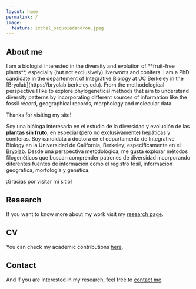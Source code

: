 ```yaml
---
layout: home
permalink: /
image:
  feature: ixchel_sequoiadendron.jpeg
---
```


<h2> About me </h2>
I am a biologist interested in the diversity and evolution of **fruit-free plants**, especially (but not exclusively) liverworts and conifers. I am a PhD candidate in the departement of Integrative Biology at UC Berkeley in the [Bryolab](https://bryolab.berkeley.edu). 
From the methodological perspective I like to explore phylogenetical methods that aim to understand diversity patterns by incorporating different sources of information like the fossil record, geographical records, morphology and molecular data.

Thanks for visiting my site!

Soy una bióloga interesada en el estudio de la diversidad y evolución de las **plantas sin fruto**, en especial (pero no exclusivamente) hepáticas y coníferas. Soy candidata a doctora en el departamento de Integrative Biology en la Universidad de California, Berkeley; específicamente en el [Bryolab](https://bryolab.berkeley.edu).
Desde una perspectiva metodológica, me gusta explorar métodos filogenéticos que buscan comprender patrones de diversidad incorporando diferentes fuentes de información como el registro fósil, información geográfica, morfología y genética.

¡Gracias por visitar mi sitio!

<div class="tiles">

<div class="tile">
  <h2 class="post-title">Research</h2>
  <p class="post-excerpt">If you want to know more about my work visit my <a href="/research">research page</a>.</p>
</div><!-- /.tile -->

<div class="tile">
  <h2 class="post-title">CV</h2>
  <p class="post-excerpt"> You can check my academic contributions <a href="cv.md">here</a>.</p>
</div><!-- /.tile -->

<div class="tile">
  <h2 class="post-title">Contact</h2>
  <p class="post-excerpt"> And if you are interested in my research, feel free to <a href="/cv">contact me</a>.</p>
</div><!-- /.tile -->


